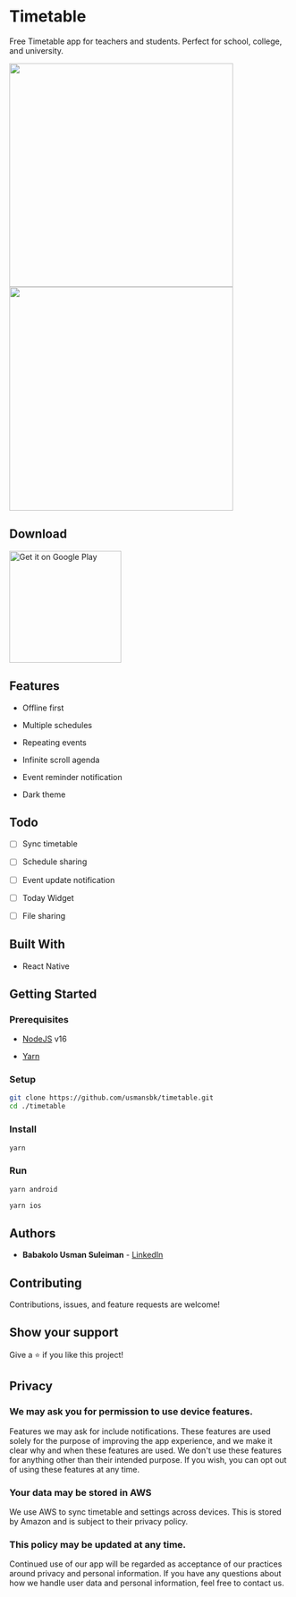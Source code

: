 # Timetable

Free Timetable app for teachers and students. Perfect for school, college, and university.

<p float="left">
<img src="https://user-images.githubusercontent.com/10219539/200135313-7f91ec04-9624-401f-b86d-624294e0bd3e.png" width="400">
<img src="https://user-images.githubusercontent.com/10219539/200135318-f865b045-2974-4267-ae5c-cec33b4ce0bb.png" width="400">
</p>

## Download

<a href='https://play.google.com/store/apps/details?id=com.babakolo.timetableapp&pcampaignid=pcampaignidMKT-Other-global-all-co-prtnr-py-PartBadge-Mar2515-1'><img alt='Get it on Google Play' src='https://play.google.com/intl/en_us/badges/static/images/badges/en_badge_web_generic.png' width="200"/></a>

## Features

- Offline first

- Multiple schedules

- Repeating events

- Infinite scroll agenda

- Event reminder notification

- Dark theme

## Todo

- [ ] Sync timetable

- [ ] Schedule sharing

- [ ] Event update notification

- [ ] Today Widget

- [ ] File sharing

## Built With

- React Native

## Getting Started

### Prerequisites

- [NodeJS](https://nodejs.org/en/) v16

- [Yarn](https://yarnpkg.com/getting-started/install)

### Setup

```sh
git clone https://github.com/usmansbk/timetable.git
cd ./timetable
```

### Install

```sh
yarn
```

### Run

```sh
yarn android
```

```sh
yarn ios
```

## Authors

- **Babakolo Usman Suleiman** - [LinkedIn](https://www.linkedin.com/in/usmansbk/)

## Contributing

Contributions, issues, and feature requests are welcome!

## Show your support

Give a ⭐️ if you like this project!

## Privacy

### We may ask you for permission to use device features.

Features we may ask for include notifications. These features are used solely for the purpose of improving the app experience, and we make it clear why and when these features are used. We don't use these features for anything other than their intended purpose. If you wish, you can opt out of using these features at any time.

### Your data may be stored in AWS

We use AWS to sync timetable and settings across devices. This is stored by Amazon and is subject to their privacy policy.

### This policy may be updated at any time.

Continued use of our app will be regarded as acceptance of our practices around privacy and personal information. If you have any questions about how we handle user data and personal information, feel free to contact us.
